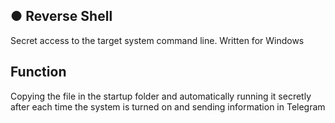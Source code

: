 
## ● Reverse Shell
Secret access to the target system command line. Written for Windows

## Function
Copying the file in the startup folder and automatically running it secretly after each time the system is turned on and sending information in Telegram
